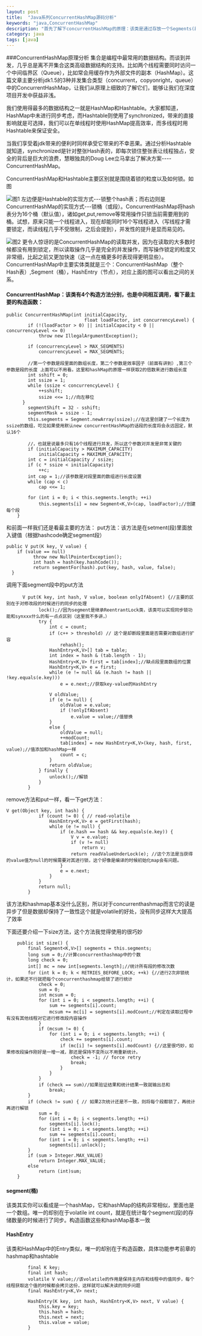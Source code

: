 ```yaml
---
layout: post
title:  "Java系列ConcurrentHashMap源码分析"
keywords: "java,ConcurrentHashMap"
description: "首先了解下concurrentHashMap的原理：该类是通过存放一个Segments(段数组),然后在每个Segments[i]中放入一个类似hashMap的结构"
category: java 
tags: [java]
---
```


###ConcurrentHashMap原理分析
 集合是编程中最常用的数据结构。而谈到并发，几乎总是离不开集合这类高级数据结构的支持。比如两个线程需要同时访问一个中间临界区（Queue），比如常会用缓存作为外部文件的副本（HashMap）。这篇文章主要分析jdk1.5的3种并发集合类型（concurrent，copyonright，queue）中的ConcurrentHashMap，让我们从原理上细致的了解它们，能够让我们在深度项目开发中获益非浅。
 
我们使用得最多的数据结构之一就是HashMap和Hashtable。大家都知道，HashMap中未进行同步考虑，而Hashtable则使用了synchronized，带来的直接影响就是可选择，我们可以在单线程时使用HashMap提高效率，而多线程时用Hashtable来保证安全。
    
当我们享受着jdk带来的便利时同样承受它带来的不幸恶果。通过分析Hashtable就知道，synchronized是针对整张Hash表的，即每次锁住整张表让线程独占，安全的背后是巨大的浪费，慧眼独具的Doug Lee立马拿出了解决方案----ConcurrentHashMap。
    
ConcurrentHashMap和Hashtable主要区别就是围绕着锁的粒度以及如何锁。如图

![图1](/static/images/currenthashmap01.jpg)
   左边便是Hashtable的实现方式---锁整个hash表；而右边则是ConcurrentHashMap的实现方式---锁桶（或段）。ConcurrentHashMap将hash表分为16个桶（默认值），诸如get,put,remove等常用操作只锁当前需要用到的桶。试想，原来只能一个线程进入，现在却能同时16个写线程进入（写线程才需要锁定，而读线程几乎不受限制，之后会提到），并发性的提升是显而易见的。
   
![图2](/static/images/currenthashmap02.jpg)
更令人惊讶的是ConcurrentHashMap的读取并发，因为在读取的大多数时候都没有用到锁定，所以读取操作几乎是完全的并发操作，而写操作锁定的粒度又非常细，比起之前又更加快速（这一点在桶更多时表现得更明显些）。
ConcurrentHashMap中主要实体类就是三个：ConcurrentHashMap（整个Hash表）,Segment（桶），HashEntry（节点），对应上面的图可以看出之间的关系。

#### ConcurrentHashMap：该类有4个构造方法分别，也是中间相互调用，看下最主要的构造函数：

```
public ConcurrentHashMap(int initialCapacity,
                             float loadFactor, int concurrencyLevel) {
        if (!(loadFactor > 0) || initialCapacity < 0 || concurrencyLevel <= 0)
            throw new IllegalArgumentException();

        if (concurrencyLevel > MAX_SEGMENTS)
            concurrencyLevel = MAX_SEGMENTS;
   
        //第一个参数是段里面的数组长度，第二个参数是效率因子（前面有讲到）,第三个参数是段的长度 上面可以不用看。这里和hashMap的原理一样获取2的倍数来进行数组长度
        int sshift = 0;
        int ssize = 1;
        while (ssize < concurrencyLevel) {
            ++sshift;
            ssize <<= 1;//向左移位
      }
        segmentShift = 32 - sshift;
        segmentMask = ssize - 1;
        this.segments = Segment.newArray(ssize);//在这里创建了一个长度为ssize的数组，可见如果使用默认new concurrentHashMap的话段的长度将会永远固定，默认16个
        
        //，也就是说最多只有16个线程进行并发，所以这个参数对并发是非常关键的
        if (initialCapacity > MAXIMUM_CAPACITY)
            initialCapacity = MAXIMUM_CAPACITY;
        int c = initialCapacity / ssize;
        if (c * ssize < initialCapacity)
            ++c;
        int cap = 1;//该参数是对段里面的数组进行长度设置
        while (cap < c)
            cap <<= 1;

        for (int i = 0; i < this.segments.length; ++i)
            this.segments[i] = new Segment<K,V>(cap, loadFactor);//创建每个段
    }
```
和前面一样我们还是看最主要的方法：
    put方法：该方法是在setment(段)里面放入键值（根据hashcode确定segment段）
    
```
public V put(K key, V value) {
    if (value == null)
          throw new NullPointerException();
          int hash = hash(key.hashCode());
          return segmentFor(hash).put(key, hash, value, false);
  }
```
调用下面segment段中的put方法

```
      V put(K key, int hash, V value, boolean onlyIfAbsent) {//主要的区别在于对修改段的时候进行的同步的处理
            lock();//因为segment是继承ReentrantLock类，该类可以实现同步锁功能和synxxx什么的有一点点区别（这里我不多讲，）
            try {
                int c = count;
                if (c++ > threshold) // 这个是却断段里面是否需要对数组进行扩容
                    rehash();
                HashEntry<K,V>[] tab = table;
                int index = hash & (tab.length - 1);
                HashEntry<K,V> first = tab[index];//缺点段里面数组的位置
                HashEntry<K,V> e = first;
                while (e != null && (e.hash != hash || !key.equals(e.key)))
                    e = e.next;//获取key-value的HashEntry

                V oldValue;
                if (e != null) {
                    oldValue = e.value;
                    if (!onlyIfAbsent)
                        e.value = value;//值替换
                }
                else {
                    oldValue = null;
                    ++modCount;
                    tab[index] = new HashEntry<K,V>(key, hash, first, value);//值添加和hashMap一样
                    count = c;
                }
                return oldValue;
            } finally {
                unlock();//解锁
            }
        }
```
remove方法和put一样，看一下get方法：

```
V get(Object key, int hash) {
            if (count != 0) { // read-volatile
                HashEntry<K,V> e = getFirst(hash);
                while (e != null) {
                    if (e.hash == hash && key.equals(e.key)) {
                        V v = e.value;
                        if (v != null)
                            return v;
                        return readValueUnderLock(e); //这个方法是当获得的value值为null的时候需要对其进行锁，这个好像是编译的时候初始化map会有问题。
                    }
                    e = e.next;
                }
            }
            return null;
        }
```
  该方法和hashmap基本没什么区别，所以对于concurrenthashmap而言它的读是异步了但是数据却保持了一致性这个就是volatile的好处，没有同步这样大大提高了效率
  
下面还要介绍一下size方法，这个方法我觉得使用的很巧妙

```
    public int size() {
        final Segment<K,V>[] segments = this.segments;
        long sum = 0;//计算concurrenthashmap中的个数
        long check = 0;
        int[] mc = new int[segments.length];//统计所有段的修改次数
        for (int k = 0; k < RETRIES_BEFORE_LOCK; ++k) {//进行2次非锁统计，如果还不行就把每个concurrenthashmap给锁了进行统计
            check = 0;
            sum = 0;
            int mcsum = 0;
            for (int i = 0; i < segments.length; ++i) {
                sum += segments[i].count;
                mcsum += mc[i] = segments[i].modCount;//判定在读取过程中有没有其他线程对它进行修改段内容操作
            }
            if (mcsum != 0) {
                for (int i = 0; i < segments.length; ++i) {
                    check += segments[i].count;
                    if (mc[i] != segments[i].modCount) {//这里很巧妙，如果修改段操作刚好是一增一减，那还是保持不变所以不用重新统计。
                        check = -1; // force retry
                        break;
                    }
                }
            }
            if (check == sum)//如果验证结果和统计结果一致就输出总和
                break;
        }
        if (check != sum) { // 如果2次统计还是不一致，则将每个段都锁了，再统计再进行解锁
            sum = 0;
            for (int i = 0; i < segments.length; ++i)
                segments[i].lock();
            for (int i = 0; i < segments.length; ++i)
                sum += segments[i].count;
            for (int i = 0; i < segments.length; ++i)
                segments[i].unlock();
        }
        if (sum > Integer.MAX_VALUE)
            return Integer.MAX_VALUE;
        else
            return (int)sum;
    }
```

#### segment(桶)
该类其实你可以看成是一个hashMap，它和hashMap的结构非常相似，里面也是一个数组。唯一的却别在于volatile int count，就是在统计每个segment(段)的存储数量的时候进行了同步。构造函数这些和hashMap基本一致
#### HashEntry
该类和HashMap中的Entry类似，唯一的却别在于构造函数，具体功能参考前章的hashmap和hashtable

```
        final K key;
        final int hash;
        volatile V value;//该volatile的作用是保持主内存和线程中的值同步，每个线程获取这个值的时候都会拷贝这份，这样就可以解决读的同步问题
        final HashEntry<K,V> next;

        HashEntry(K key, int hash, HashEntry<K,V> next, V value) {
            this.key = key;
            this.hash = hash;
            this.next = next;
            this.value = value;
        }

```
    
    
